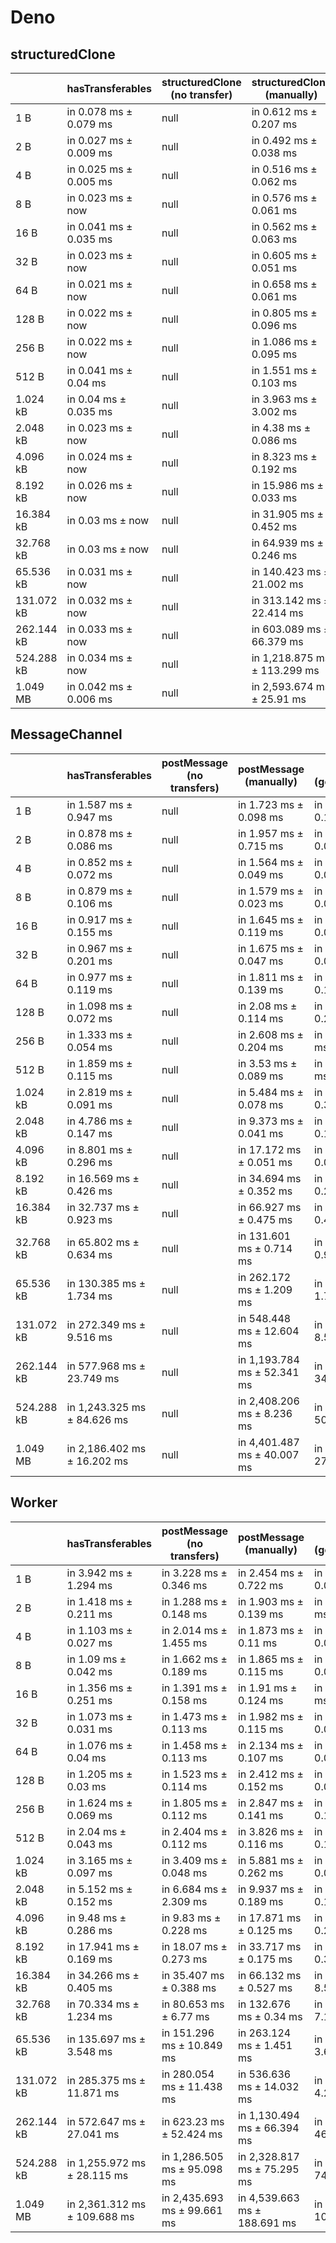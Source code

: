 # Deno

## structuredClone

|            | hasTransferables       | structuredClone (no transfer) | structuredClone (manually)   | structuredClone (getTransferables) | structuredClone (getTransferable*) |
| ---------- | ---------------------- | ----------------------------- | ---------------------------- | ---------------------------------- | ---------------------------------- |
| 1 B        | in 0.078 ms ± 0.079 ms | null                          | in 0.612 ms ± 0.207 ms       | in 0.65 ms ± 0.202 ms              | in 0.658 ms ± 0.206 ms             |
| 2 B        | in 0.027 ms ± 0.009 ms | null                          | in 0.492 ms ± 0.038 ms       | in 0.566 ms ± 0.083 ms             | in 0.581 ms ± 0.098 ms             |
| 4 B        | in 0.025 ms ± 0.005 ms | null                          | in 0.516 ms ± 0.062 ms       | in 0.607 ms ± 0.133 ms             | in 0.633 ms ± 0.136 ms             |
| 8 B        | in 0.023 ms ± now      | null                          | in 0.576 ms ± 0.061 ms       | in 0.634 ms ± 0.082 ms             | in 0.675 ms ± 0.104 ms             |
| 16 B       | in 0.041 ms ± 0.035 ms | null                          | in 0.562 ms ± 0.063 ms       | in 0.67 ms ± 0.116 ms              | in 0.699 ms ± 0.13 ms              |
| 32 B       | in 0.023 ms ± now      | null                          | in 0.605 ms ± 0.051 ms       | in 0.762 ms ± 0.154 ms             | in 0.71 ms ± 0.121 ms              |
| 64 B       | in 0.021 ms ± now      | null                          | in 0.658 ms ± 0.061 ms       | in 0.763 ms ± 0.143 ms             | in 0.795 ms ± 0.134 ms             |
| 128 B      | in 0.022 ms ± now      | null                          | in 0.805 ms ± 0.096 ms       | in 1.018 ms ± 0.275 ms             | in 1.019 ms ± 0.22 ms              |
| 256 B      | in 0.022 ms ± now      | null                          | in 1.086 ms ± 0.095 ms       | in 1.192 ms ± 0.096 ms             | in 1.378 ms ± 0.278 ms             |
| 512 B      | in 0.041 ms ± 0.04 ms  | null                          | in 1.551 ms ± 0.103 ms       | in 1.71 ms ± 0.115 ms              | in 2.064 ms ± 0.426 ms             |
| 1.024 kB   | in 0.04 ms ± 0.035 ms  | null                          | in 3.963 ms ± 3.002 ms       | in 2.825 ms ± 0.207 ms             | in 3.129 ms ± 0.119 ms             |
| 2.048 kB   | in 0.023 ms ± now      | null                          | in 4.38 ms ± 0.086 ms        | in 4.861 ms ± 0.086 ms             | in 6.069 ms ± 0.359 ms             |
| 4.096 kB   | in 0.024 ms ± now      | null                          | in 8.323 ms ± 0.192 ms       | in 9.276 ms ± 0.153 ms             | in 10.72 ms ± 0.181 ms             |
| 8.192 kB   | in 0.026 ms ± now      | null                          | in 15.986 ms ± 0.033 ms      | in 18.421 ms ± 0.414 ms            | in 21.007 ms ± 0.182 ms            |
| 16.384 kB  | in 0.03 ms ± now       | null                          | in 31.905 ms ± 0.452 ms      | in 35.331 ms ± 0.138 ms            | in 41.268 ms ± 0.123 ms            |
| 32.768 kB  | in 0.03 ms ± now       | null                          | in 64.939 ms ± 0.246 ms      | in 74.784 ms ± 0.882 ms            | in 84.465 ms ± 1.359 ms            |
| 65.536 kB  | in 0.031 ms ± now      | null                          | in 140.423 ms ± 21.002 ms    | in 143.749 ms ± 0.705 ms           | in 167.453 ms ± 0.142 ms           |
| 131.072 kB | in 0.032 ms ± now      | null                          | in 313.142 ms ± 22.414 ms    | in 289.003 ms ± 1.079 ms           | in 337.243 ms ± 1.049 ms           |
| 262.144 kB | in 0.033 ms ± now      | null                          | in 603.089 ms ± 66.379 ms    | in 659.8 ms ± 65.636 ms            | in 757.103 ms ± 70.037 ms          |
| 524.288 kB | in 0.034 ms ± now      | null                          | in 1,218.875 ms ± 113.299 ms | in 1,291.279 ms ± 101.332 ms       | in 1,478.662 ms ± 106.577 ms       |
| 1.049 MB   | in 0.042 ms ± 0.006 ms | null                          | in 2,593.674 ms ± 25.91 ms   | in 2,716.134 ms ± 170.757 ms       | in 3,094.478 ms ± 170.474 ms       |

## MessageChannel

|            | hasTransferables            | postMessage (no transfers) | postMessage (manually)      | postMessage (getTransferable*) | postMessage (getTransferables) |
| ---------- | --------------------------- | -------------------------- | --------------------------- | ------------------------------ | ------------------------------ |
| 1 B        | in 1.587 ms ± 0.947 ms      | null                       | in 1.723 ms ± 0.098 ms      | in 1.877 ms ± 0.168 ms         | in 1.79 ms ± 0.096 ms          |
| 2 B        | in 0.878 ms ± 0.086 ms      | null                       | in 1.957 ms ± 0.715 ms      | in 1.633 ms ± 0.058 ms         | in 1.606 ms ± 0.07 ms          |
| 4 B        | in 0.852 ms ± 0.072 ms      | null                       | in 1.564 ms ± 0.049 ms      | in 1.641 ms ± 0.071 ms         | in 1.567 ms ± 0.022 ms         |
| 8 B        | in 0.879 ms ± 0.106 ms      | null                       | in 1.579 ms ± 0.023 ms      | in 1.642 ms ± 0.059 ms         | in 1.581 ms ± 0.029 ms         |
| 16 B       | in 0.917 ms ± 0.155 ms      | null                       | in 1.645 ms ± 0.119 ms      | in 1.674 ms ± 0.059 ms         | in 1.717 ms ± 0.201 ms         |
| 32 B       | in 0.967 ms ± 0.201 ms      | null                       | in 1.675 ms ± 0.047 ms      | in 1.761 ms ± 0.087 ms         | in 1.706 ms ± 0.043 ms         |
| 64 B       | in 0.977 ms ± 0.119 ms      | null                       | in 1.811 ms ± 0.139 ms      | in 1.939 ms ± 0.195 ms         | in 1.96 ms ± 0.194 ms          |
| 128 B      | in 1.098 ms ± 0.072 ms      | null                       | in 2.08 ms ± 0.114 ms       | in 2.325 ms ± 0.287 ms         | in 2.197 ms ± 0.172 ms         |
| 256 B      | in 1.333 ms ± 0.054 ms      | null                       | in 2.608 ms ± 0.204 ms      | in 3.05 ms ± 0.527 ms          | in 2.762 ms ± 0.191 ms         |
| 512 B      | in 1.859 ms ± 0.115 ms      | null                       | in 3.53 ms ± 0.089 ms       | in 4.127 ms ± 0.28 ms          | in 3.685 ms ± 0.101 ms         |
| 1.024 kB   | in 2.819 ms ± 0.091 ms      | null                       | in 5.484 ms ± 0.078 ms      | in 6.393 ms ± 0.399 ms         | in 5.837 ms ± 0.116 ms         |
| 2.048 kB   | in 4.786 ms ± 0.147 ms      | null                       | in 9.373 ms ± 0.041 ms      | in 10.687 ms ± 0.114 ms        | in 10.064 ms ± 0.197 ms        |
| 4.096 kB   | in 8.801 ms ± 0.296 ms      | null                       | in 17.172 ms ± 0.051 ms     | in 19.692 ms ± 0.084 ms        | in 18.245 ms ± 0.222 ms        |
| 8.192 kB   | in 16.569 ms ± 0.426 ms     | null                       | in 34.694 ms ± 0.352 ms     | in 40.85 ms ± 0.296 ms         | in 38.032 ms ± 0.226 ms        |
| 16.384 kB  | in 32.737 ms ± 0.923 ms     | null                       | in 66.927 ms ± 0.475 ms     | in 76.326 ms ± 0.415 ms        | in 70.071 ms ± 0.452 ms        |
| 32.768 kB  | in 65.802 ms ± 0.634 ms     | null                       | in 131.601 ms ± 0.714 ms    | in 151.691 ms ± 0.941 ms       | in 138.298 ms ± 0.578 ms       |
| 65.536 kB  | in 130.385 ms ± 1.734 ms    | null                       | in 262.172 ms ± 1.209 ms    | in 300.529 ms ± 1.726 ms       | in 277.386 ms ± 2.304 ms       |
| 131.072 kB | in 272.349 ms ± 9.516 ms    | null                       | in 548.448 ms ± 12.604 ms   | in 607.269 ms ± 8.51 ms        | in 557.488 ms ± 5.524 ms       |
| 262.144 kB | in 577.968 ms ± 23.749 ms   | null                       | in 1,193.784 ms ± 52.341 ms | in 1,255.594 ms ± 34.059 ms    | in 1,203.907 ms ± 55.149 ms    |
| 524.288 kB | in 1,243.325 ms ± 84.626 ms | null                       | in 2,408.206 ms ± 8.236 ms  | in 2,723.22 ms ± 50.879 ms     | in 2,510.581 ms ± 28.938 ms    |
| 1.049 MB   | in 2,186.402 ms ± 16.202 ms | null                       | in 4,401.487 ms ± 40.007 ms | in 5,015.665 ms ± 27.505 ms    | in 4,940 ms ± 155.443 ms       |

## Worker

|            | hasTransferables             | postMessage (no transfers)  | postMessage (manually)       | postMessage (getTransferable*) | postMessage (getTransferables) |
| ---------- | ---------------------------- | --------------------------- | ---------------------------- | ------------------------------ | ------------------------------ |
| 1 B        | in 3.942 ms ± 1.294 ms       | in 3.228 ms ± 0.346 ms      | in 2.454 ms ± 0.722 ms       | in 2.503 ms ± 0.054 ms         | in 2.211 ms ± 0.038 ms         |
| 2 B        | in 1.418 ms ± 0.211 ms       | in 1.288 ms ± 0.148 ms      | in 1.903 ms ± 0.139 ms       | in 1.98 ms ± 0.098 ms          | in 1.915 ms ± 0.048 ms         |
| 4 B        | in 1.103 ms ± 0.027 ms       | in 2.014 ms ± 1.455 ms      | in 1.873 ms ± 0.11 ms        | in 1.969 ms ± 0.086 ms         | in 1.848 ms ± 0.096 ms         |
| 8 B        | in 1.09 ms ± 0.042 ms        | in 1.662 ms ± 0.189 ms      | in 1.865 ms ± 0.115 ms       | in 2.275 ms ± 0.059 ms         | in 1.815 ms ± 0.074 ms         |
| 16 B       | in 1.356 ms ± 0.251 ms       | in 1.391 ms ± 0.158 ms      | in 1.91 ms ± 0.124 ms        | in 2.03 ms ± 0.052 ms          | in 1.821 ms ± 0.066 ms         |
| 32 B       | in 1.073 ms ± 0.031 ms       | in 1.473 ms ± 0.113 ms      | in 1.982 ms ± 0.115 ms       | in 2.134 ms ± 0.058 ms         | in 1.937 ms ± 0.071 ms         |
| 64 B       | in 1.076 ms ± 0.04 ms        | in 1.458 ms ± 0.113 ms      | in 2.134 ms ± 0.107 ms       | in 2.556 ms ± 0.083 ms         | in 3.352 ms ± 2.352 ms         |
| 128 B      | in 1.205 ms ± 0.03 ms        | in 1.523 ms ± 0.114 ms      | in 2.412 ms ± 0.152 ms       | in 3.049 ms ± 0.097 ms         | in 2.448 ms ± 0.078 ms         |
| 256 B      | in 1.624 ms ± 0.069 ms       | in 1.805 ms ± 0.112 ms      | in 2.847 ms ± 0.141 ms       | in 4.164 ms ± 0.138 ms         | in 2.983 ms ± 0.045 ms         |
| 512 B      | in 2.04 ms ± 0.043 ms        | in 2.404 ms ± 0.112 ms      | in 3.826 ms ± 0.116 ms       | in 4.668 ms ± 0.117 ms         | in 3.876 ms ± 0.1 ms           |
| 1.024 kB   | in 3.165 ms ± 0.097 ms       | in 3.409 ms ± 0.048 ms      | in 5.881 ms ± 0.262 ms       | in 6.338 ms ± 0.036 ms         | in 6.095 ms ± 0.232 ms         |
| 2.048 kB   | in 5.152 ms ± 0.152 ms       | in 6.684 ms ± 2.309 ms      | in 9.937 ms ± 0.189 ms       | in 10.956 ms ± 0.139 ms        | in 10.242 ms ± 0.215 ms        |
| 4.096 kB   | in 9.48 ms ± 0.286 ms        | in 9.83 ms ± 0.228 ms       | in 17.871 ms ± 0.125 ms      | in 20.02 ms ± 0.276 ms         | in 18.469 ms ± 0.284 ms        |
| 8.192 kB   | in 17.941 ms ± 0.169 ms      | in 18.07 ms ± 0.273 ms      | in 33.717 ms ± 0.175 ms      | in 38.155 ms ± 0.325 ms        | in 35.231 ms ± 0.191 ms        |
| 16.384 kB  | in 34.266 ms ± 0.405 ms      | in 35.407 ms ± 0.388 ms     | in 66.132 ms ± 0.527 ms      | in 82.009 ms ± 8.569 ms        | in 68.994 ms ± 0.521 ms        |
| 32.768 kB  | in 70.334 ms ± 1.234 ms      | in 80.653 ms ± 6.77 ms      | in 132.676 ms ± 0.34 ms      | in 158.268 ms ± 7.176 ms       | in 163.848 ms ± 4.535 ms       |
| 65.536 kB  | in 135.697 ms ± 3.548 ms     | in 151.296 ms ± 10.849 ms   | in 263.124 ms ± 1.451 ms     | in 301.626 ms ± 3.683 ms       | in 277.019 ms ± 2.005 ms       |
| 131.072 kB | in 285.375 ms ± 11.871 ms    | in 280.054 ms ± 11.438 ms   | in 536.636 ms ± 14.032 ms    | in 603.506 ms ± 4.202 ms       | in 562.787 ms ± 6.691 ms       |
| 262.144 kB | in 572.647 ms ± 27.041 ms    | in 623.23 ms ± 52.424 ms    | in 1,130.494 ms ± 66.394 ms  | in 1,323.496 ms ± 46.101 ms    | in 1,227.6 ms ± 34.035 ms      |
| 524.288 kB | in 1,255.972 ms ± 28.115 ms  | in 1,286.505 ms ± 95.098 ms | in 2,328.817 ms ± 75.295 ms  | in 2,670.759 ms ± 74.584 ms    | in 2,427.311 ms ± 41.634 ms    |
| 1.049 MB   | in 2,361.312 ms ± 109.688 ms | in 2,435.693 ms ± 99.661 ms | in 4,539.663 ms ± 188.691 ms | in 5,153.3 ms ± 108.241 ms     | in 4,707.58 ms ± 68.666 ms     |